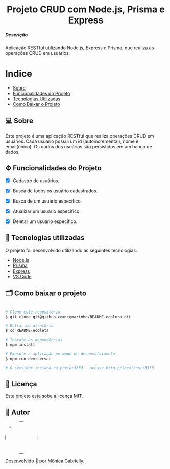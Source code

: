 <h1 align="center">Projeto CRUD com Node.js, Prisma e Express</h1>

<h5>Descrição</h5>
<p>Aplicação RESTful utilizando Node.js, Express e Prisma, que realiza as operações CRUD em usuários.</p>


# Indice
- [Sobre](#-sobre)
- [Funcionalidades do Projeto](#-funcionalidades-do-projeto)
- [Tecnologias Utilizadas](#-tecnologias-utilizadas)
- [Como Baixar o Projeto](#-como-baixar-o-projeto)


## 💻 Sobre

Este projeto é uma aplicação RESTful que realiza operações CRUD em usuários. Cada usuário possui um id (autoincremental), nome e email(único). Os dados dos usuários são persistidos em um banco de dados.


## ⚙️ Funcionalidades do Projeto

- [x] Cadastro de usuários.
- [x] Busca de todos os usuário cadastrados.
- [x] Busca de um usuário específico.
- [x] Atualizar um usuário específico.
- [x] Deletar um usuário específico.


## 🚀 Tecnologias utilizadas

O projeto foi desenvolvido utilizando as seguintes tecnologias:

- [Node.js](https://nodejs.org/)
- [Prisma](https://www.prisma.io/docs/getting-started/quickstart)
- [Express](https://expressjs.com/)
- [VS Code](https://code.visualstudio.com/)


## 🗂 Como baixar o projeto
```bash

# Clone este repositório
$ git clone git@github.com:tgmarinho/README-ecoleta.git

# Entrar no diretório
$ cd README-ecoleta

# Instale as dependências
$ npm install

# Execute a aplicação em modo de desenvolvimento
$ npm run dev:server

# O servidor inciará na porta:3333 - acesse http://localhost:3333

```
## 📝 Licença

Este projeto esta sobe a licença [MIT](./LICENSE).

## 🦸 Autor

<a href="">
 <img style="border-radius: 50%;" src="https://avatars3.githubusercontent.com/u/380327?s=460&u=61b426b901b8fe02e12019b1fdb67bf0072d4f00&v=4" width="100px;" alt=""/>
 <br />
  
Desenvolvido 💜 por Mônica Gabrielly.
